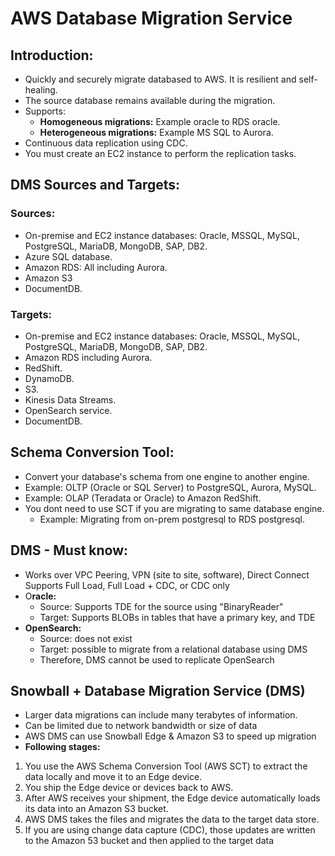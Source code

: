 # AWS Database Migration Service

## Introduction:

- Quickly and securely migrate databased to AWS. It is resilient and self-healing.
- The source database remains available during the migration.
- Supports:
  - **Homogeneous migrations:** Example oracle to RDS oracle.
  - **Heterogeneous migrations:** Example MS SQL to Aurora.
- Continuous data replication using CDC.
- You must create an EC2 instance to perform the replication tasks.

## DMS Sources and Targets:

### Sources:

- On-premise and EC2 instance databases: Oracle, MSSQL, MySQL, PostgreSQL, MariaDB, MongoDB, SAP, DB2.
- Azure SQL database.
- Amazon RDS: All including Aurora.
- Amazon S3
- DocumentDB.

### Targets:
- On-premise and EC2 instance databases: Oracle, MSSQL, MySQL, PostgreSQL, MariaDB, MongoDB, SAP, DB2.
- Amazon RDS including Aurora.
- RedShift.
- DynamoDB.
- S3.
- Kinesis Data Streams.
- OpenSearch service.
- DocumentDB.

## Schema Conversion Tool:

- Convert your database's schema from one engine to another engine.
- Example: OLTP (Oracle or SQL Server) to PostgreSQL, Aurora, MySQL.
- Example: OLAP (Teradata or Oracle) to Amazon RedShift.
- You dont need to use SCT if you are migrating to same database engine.
  - Example: Migrating from on-prem postgresql to RDS postgresql.

## DMS - Must know:

- Works over VPC Peering, VPN (site to site, software), Direct Connect Supports Full Load, Full Load + CDC, or CDC only 
- O**racle:**
  - Source: Supports TDE for the source using "BinaryReader"
  - Target: Supports BLOBs in tables that have a primary key, and TDE
- **OpenSearch:**
  - Source: does not exist
  - Target: possible to migrate from a relational database using DMS
  - Therefore, DMS cannot be used to replicate OpenSearch

## Snowball + Database Migration Service (DMS)
- Larger data migrations can include many terabytes of information.
- Can be limited due to network bandwidth or size of data
- AWS DMS can use Snowball Edge & Amazon S3 to speed up migration
- **Following stages:**
1. You use the AWS Schema Conversion Tool (AWS SCT) to extract the data locally and move it to an Edge device.
2. You ship the Edge device or devices back to AWS.
3. After AWS receives your shipment, the Edge device automatically loads its data into an Amazon S3 bucket.
4. AWS DMS takes the files and migrates the data to the target data store. 
5. If you are using change data capture (CDC), those updates are written to the Amazon 53 bucket and then applied to the target data